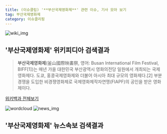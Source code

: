 ```yaml
---
title: (이슈클립) '**부산국제영화제**' 관련 이슈, 기사 모아 보기
tag: 부산국제영화제
category: 이슈클리핑
---
```

![wiki_img](https://user-images.githubusercontent.com/42597476/44503234-41136a80-a6d0-11e8-9071-6fc6418eafe4.png)
## **'**부산국제영화제**'** 위키피디아 검색결과
>**부산국제영화제**(釜山國際映畵祭, 영어: Busan International Film Festival, BIFF[1])는 매년 가을 대한민국 부산광역시 영화의전당 일원에서 개최되는 국제영화제다. 도쿄, 홍콩국제영화제와 더불어 아시아 최대 규모의 영화제다.[2] 부분경쟁을 도입한 비경쟁영화제로 국제영화제작자연맹(FIAPF)의 공인을 받은 영화제이다.

<a href="https://ko.wikipedia.org/wiki/부산국제영화제" target="_blank">위키백과 전체보기</a>

![wordcloud](https://s3.ap-northeast-2.amazonaws.com/lyrics101-wordcloud/2018-10-04-1538654858.png)
![news_img](https://user-images.githubusercontent.com/42597476/44507050-1206f400-a6e4-11e8-8d98-7ffbfebb353f.png)
## **'**부산국제영화제**'** 뉴스속보 검색결과

